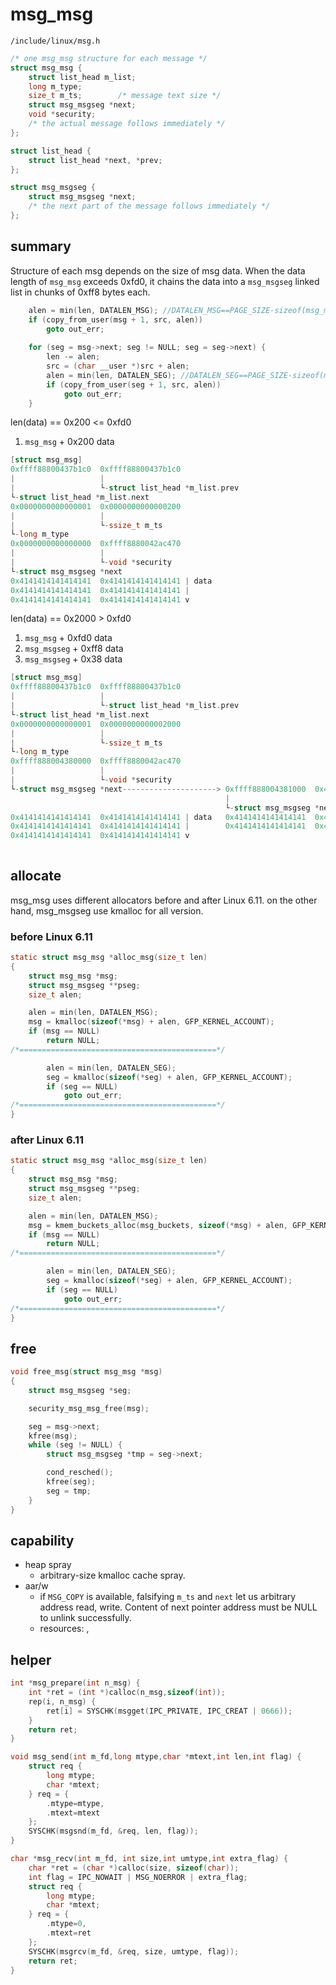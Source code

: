 # msg_msg

`/include/linux/msg.h`
```C
/* one msg_msg structure for each message */
struct msg_msg {
	struct list_head m_list;
	long m_type;
	size_t m_ts;		/* message text size */
	struct msg_msgseg *next;
	void *security;
	/* the actual message follows immediately */
};
```

```c
struct list_head {
	struct list_head *next, *prev;
};

struct msg_msgseg {
	struct msg_msgseg *next;
	/* the next part of the message follows immediately */
};
```

## summary

Structure of each msg depends on the size of msg data.
When the data length of `msg_msg` exceeds 0xfd0, it chains the data into a `msg_msgseg` linked list in chunks of 0xff8 bytes each.

```c
	alen = min(len, DATALEN_MSG); //DATALEN_MSG==PAGE_SIZE-sizeof(msg_msg)==0xfd0
	if (copy_from_user(msg + 1, src, alen))
		goto out_err;
		
	for (seg = msg->next; seg != NULL; seg = seg->next) {
		len -= alen;
		src = (char __user *)src + alen;
		alen = min(len, DATALEN_SEG); //DATALEN_SEG==PAGE_SIZE-sizeof(msg_msgseg)==0xff8
		if (copy_from_user(seg + 1, src, alen))
			goto out_err;
	}
```

len(data) == 0x200 <= 0xfd0

1. `msg_msg`    + 0x200 data
```C
[struct msg_msg]
0xffff88800437b1c0  0xffff88800437b1c0 
|                   |
|                   └-struct list_head *m_list.prev
└-struct list_head *m_list.next
0x0000000000000001  0x0000000000000200 
|                   |
|                   └-ssize_t m_ts
└-long m_type
0x0000000000000000  0xffff8880042ac470 
|                   |
|                   └-void *security
└-struct msg_msgseg *next
0x4141414141414141  0x4141414141414141 | data
0x4141414141414141  0x4141414141414141 |
0x4141414141414141  0x4141414141414141 v
```

len(data) == 0x2000 > 0xfd0

1. `msg_msg`    + 0xfd0 data
2. `msg_msgseg` + 0xff8 data
3. `msg_msgseg` + 0x38  data
```C
[struct msg_msg]
0xffff88800437b1c0  0xffff88800437b1c0 
|                   |
|                   └-struct list_head *m_list.prev
└-struct list_head *m_list.next
0x0000000000000001  0x0000000000002000
|                   |
|                   └-ssize_t m_ts
└-long m_type
0xffff888004380000  0xffff8880042ac470 
|                   |
|                   └-void *security
└-struct msg_msgseg *next---------------------> 0xffff888004381000  0x4141414141414141
                                                |
                                                └-struct msg_msgseg *next---------------------> 0x0000000000000000  0x4141414141414141
0x4141414141414141  0x4141414141414141 | data   0x4141414141414141  0x4141414141414141          |
0x4141414141414141  0x4141414141414141 |        0x4141414141414141  0x4141414141414141          └-struct msg_msgseg *next
0x4141414141414141  0x4141414141414141 v                                                        0x4141414141414141  0x4141414141414141
                                                                                                0x4141414141414141  0x4141414141414141
```

## allocate
msg_msg uses different allocators before and after Linux 6.11.
on the other hand, msg_msgseg use kmalloc for all version.
### before Linux 6.11
[](https://elixir.bootlin.com/linux/v6.6.94/source/ipc/msgutil.c#L53)
```C
static struct msg_msg *alloc_msg(size_t len)
{
	struct msg_msg *msg;
	struct msg_msgseg **pseg;
	size_t alen;

	alen = min(len, DATALEN_MSG);
	msg = kmalloc(sizeof(*msg) + alen, GFP_KERNEL_ACCOUNT);
	if (msg == NULL)
		return NULL;
/*============================================*/

		alen = min(len, DATALEN_SEG);
		seg = kmalloc(sizeof(*seg) + alen, GFP_KERNEL_ACCOUNT);
		if (seg == NULL)
			goto out_err;
/*============================================*/
}
```

### after Linux 6.11
[](https://elixir.bootlin.com/linux/v6.16-rc5/source/ipc/msgutil.c#L64)
```C
static struct msg_msg *alloc_msg(size_t len)
{
	struct msg_msg *msg;
	struct msg_msgseg **pseg;
	size_t alen;

	alen = min(len, DATALEN_MSG);
	msg = kmem_buckets_alloc(msg_buckets, sizeof(*msg) + alen, GFP_KERNEL);
	if (msg == NULL)
		return NULL;
/*============================================*/

		alen = min(len, DATALEN_SEG);
		seg = kmalloc(sizeof(*seg) + alen, GFP_KERNEL_ACCOUNT);
		if (seg == NULL)
			goto out_err;
/*============================================*/
}
```

## free

[](https://elixir.bootlin.com/linux/v6.16-rc5/source/ipc/msgutil.c#L180)
```C
void free_msg(struct msg_msg *msg)
{
	struct msg_msgseg *seg;

	security_msg_msg_free(msg);

	seg = msg->next;
	kfree(msg);
	while (seg != NULL) {
		struct msg_msgseg *tmp = seg->next;

		cond_resched();
		kfree(seg);
		seg = tmp;
	}
}
```

## capability
* heap spray
  * arbitrary-size kmalloc cache spray.
* aar/w
  * if `MSG_COPY` is available, falsifying `m_ts` and `next` let us arbitrary address read, write. Content of next pointer address must be NULL to unlink successfully.
  * resources: [](https://www.cnblogs.com/pwnfeifei/p/16643533.html), [](https://blog.csdn.net/qq_61670993/article/details/134760017)

## helper

```c
int *msg_prepare(int n_msg) {
    int *ret = (int *)calloc(n_msg,sizeof(int));
    rep(i, n_msg) {
        ret[i] = SYSCHK(msgget(IPC_PRIVATE, IPC_CREAT | 0666));
    }
    return ret;
}

void msg_send(int m_fd,long mtype,char *mtext,int len,int flag) {
    struct req {
        long mtype;
        char *mtext;
    } req = {
        .mtype=mtype,
        .mtext=mtext
    };
    SYSCHK(msgsnd(m_fd, &req, len, flag));
}

char *msg_recv(int m_fd, int size,int umtype,int extra_flag) {
    char *ret = (char *)calloc(size, sizeof(char));
    int flag = IPC_NOWAIT | MSG_NOERROR | extra_flag;
    struct req {
        long mtype;
        char *mtext;
    } req = {
        .mtype=0,
        .mtext=ret
    };
    SYSCHK(msgrcv(m_fd, &req, size, umtype, flag));
    return ret;
}
```
